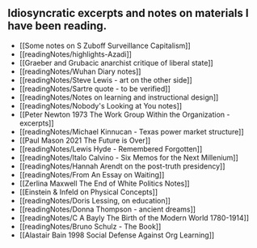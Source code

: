 ## Idiosyncratic excerpts and notes on materials I have been reading.

- [[Some notes on S Zuboff Surveillance Capitalism]]
- [[readingNotes/highlights-Azadi]]
- [[Graeber and Grubacic anarchist critique of liberal state]]
- [[readingNotes/Wuhan Diary notes]]
- [[readingNotes/Steve Lewis - art on the other side]]
- [[readingNotes/Sartre quote - to be verified]]
- [[readingNotes/Notes on learning and instructional design]]
- [[readingNotes/Nobody's Looking at You notes]]
- [[Peter Newton 1973 The Work Group Within the Organization - excerpts]]
- [[readingNotes/Michael Kinnucan - Texas power market structure]]
- [[Paul Mason 2021 The Future is Over]]
- [[readingNotes/Lewis Hyde - Remembered Forgotten]]
- [[readingNotes/Italo Calvino - Six Memos for the Next Millenium]]
- [[readingNotes/Hannah Arendt on the post-truth presidency]]
- [[readingNotes/From An Essay on Waiting]]
- [[Zerlina Maxwell The End of White Politics Notes]]
- [[Einstein & Infeld on Physical Concepts]]
- [[readingNotes/Doris Lessing, on education]]
- [[readingNotes/Donna Thompson - ancient dreams]]
- [[readingNotes/C A Bayly The Birth of the Modern World 1780-1914]]
- [[readingNotes/Bruno Schulz - The Book]]
- [[Alastair Bain 1998 Social Defense Against Org Learning]]
